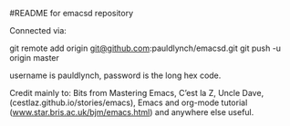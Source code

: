 #README for emacsd repository

Connected via:

git remote add origin git@github.com:pauldlynch/emacsd.git
git push -u origin master

username is pauldlynch, password is the long hex code.

Credit mainly to: Bits from Mastering Emacs, C’est la Z, Uncle Dave,
(cestlaz.github.io/stories/emacs), Emacs and org-mode tutorial
(www.star.bris.ac.uk/bjm/emacs.html) and anywhere else useful.
